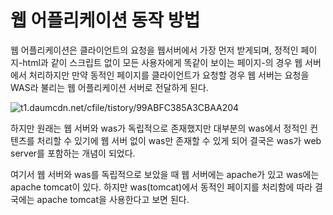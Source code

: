 # 웹 어플리케이션 동작 방법

 웹 어플리케이션은 클라이언트의 요청을 웹서버에서 가장 먼저 받게되며, 정적인 페이지-html과 같이 스크립트 없이 모든 사용자에게 똑같이 보이는 페이지-의 경우 웹 서버에서 처리하지만 만약 동적인 페이지를 클라이언트가 요청할 경우 웹 서버는 요청을 WAS라 불리는 웹 어플리케이션 서버로 전달하게 된다.

![t1.daumcdn.net/cfile/tistory/99ABFC385A3CBAA204](https://t1.daumcdn.net/cfile/tistory/99ABFC385A3CBAA204)





하지만 원래는 웹 서버와 was가 독립적으로 존재했지만 대부분의 was에서 정적인 컨텐츠를 처리할 수 있기에 웹 서버 없이 was만 존재할 수 있게 되어 결국은 was가 web server를 포함하는 개념이 되었다.

여기서 웹 서버와 was를 독립적으로 보았을 때 웹 서버에는 apache가 있고 was에는 apache tomcat이 있다. 하지만 was(tomcat)에서 동적인 페이지를 처리함에 따라 결국에는 apache tomcat을 사용한다고 보면 된다.

